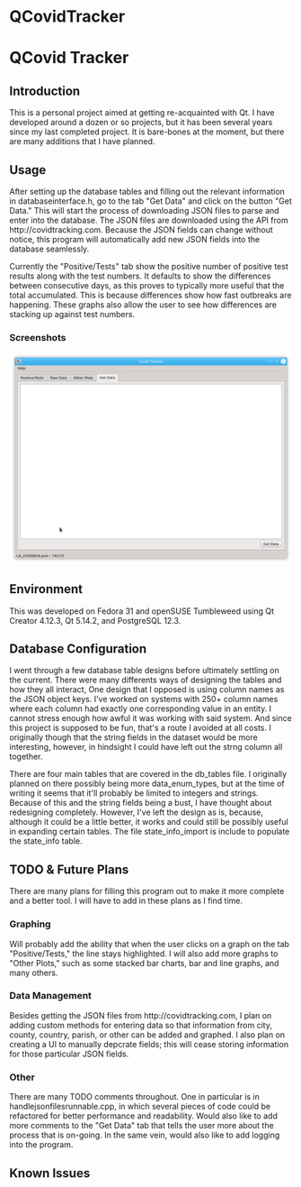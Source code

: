 # QCovidTracker
 <h1>QCovid Tracker</h1>
    <h2>Introduction</h2>
    This is a personal project aimed at getting re-acquainted with Qt. I have developed around a dozen or so projects, but it has been several years since my last completed project.
    It is bare-bones at the moment, but there are many additions that I have planned.
    <h2>Usage</h2>
    After setting up the database tables and filling out the relevant information in databaseinterface.h, go to the tab "Get Data" and click on the button "Get Data." 
    This will start the process of downloading JSON files to parse and enter into the database.
    The JSON files are downloaded using the API from http://covidtracking.com.
    Because the JSON fields can change without notice, this program will automatically add new JSON fields into the database seamlessly.
    
  Currently the "Positive/Tests" tab show the positive number of positive test results along with the test numbers. 
    It defaults to show the differences between consecutive days, as this proves to typically more useful that the total accumulated.
    This is because differences show how fast outbreaks are happening.
    These graphs also allow the user to see how differences are stacking up against test numbers.
    <h3>Screenshots</h3>
    ![Alt text](/screenshots/getting_data.png?raw=true "Getting Data")
    
    
   <h2>Environment</h2>
        This was developed on Fedora 31 and openSUSE Tumbleweed using Qt Creator 4.12.3, Qt 5.14.2, and PostgreSQL 12.3.
    <h2>Database Configuration</h2>
        I went through a few database table designs before ultimately settling on the current. There were many differents ways of designing the tables and how they all interact, One design that I opposed is using column names as the JSON object keys. I've worked on systems with 250+ column names where each column had exactly one corresponding value in an entity. I cannot stress enough how awful it was working with said system. And since this project is supposed to be fun, that's a route I avoided at all costs.
        I originally though that the string fields in the dataset would be more interesting, however, in hindsight I could have left out the strng column all together.
        
   There are four main tables that are covered in the db_tables file. I originally planned on there possibly being more data_enum_types, but at the time of writing it seems that it'll probably be limited to integers and strings. 
        Because of this and the string fields being a bust, I have thought about redesigning completely.
        However, I've left the design as is, because, although it could be a little better, it works and could still be possibly useful in expanding certain tables.
        The file state_info_import is include to populate the state_info table.
        
   <h2>TODO & Future Plans</h2> 
        There are many plans for filling this program out to make it more complete and a better tool.
        I will have to add in these plans as I find time.
        <h3>Graphing</h3>
        Will probably add the ability that when the user clicks on a graph on the tab "Positive/Tests," the line stays highlighted.
        I will also add more graphs to "Other Plots," such as some stacked bar charts, bar and line graphs, and many others.
        <h3>Data Management</h3>
        Besides getting the JSON files from http://covidtracking.com, I plan on adding custom methods for entering data so that information from city, county, country, parish, or other can be added and graphed.
        I also plan on creating a UI to manually depcrate fields; this will cease storing information for those particular JSON fields.
        <h3>Other</h3>
        There are many TODO comments throughout. One in particular is in handlejsonfilesrunnable.cpp, in which several pieces of code could be refactored for better performance and readability.
        Would also like to add more comments to the "Get Data" tab that tells the user more about the process that is on-going.
        In the same vein, would also like to add logging into the program.
   <h2>Known Issues</h2>

